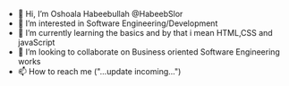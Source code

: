 - 👋 Hi, I’m Oshoala Habeebullah @HabeebSlor
- 👀 I’m interested in Software Engineering/Development
- 🌱 I’m currently learning the basics and by that i mean HTML,CSS and javaScript
- 💞️ I’m looking to collaborate on Business oriented Software Engineering works 
- 📫 How to reach me ("...update incoming...")

<!---
HabeebSlor/HabeebSlor is a ✨ special ✨ repository because its `README.md` (this file) appears on your GitHub profile.
You can click the Preview link to take a look at your changes.
--->
